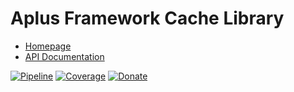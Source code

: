 # Aplus Framework Cache Library

- [Homepage](https://aplus-framework.com/docs/cache)
- [API Documentation](https://aplus-framework.gitlab.io/libraries/cache/docs/)

[![Pipeline](https://gitlab.com/aplus-framework/libraries/cache/badges/master/pipeline.svg)](https://gitlab.com/aplus-framework/libraries/cache/-/pipelines?scope=branches)
[![Coverage](https://gitlab.com/aplus-framework/libraries/cache/badges/master/coverage.svg?job=test:php)](https://aplus-framework.gitlab.io/libraries/cache/coverage/)
[![Donate](https://img.shields.io/badge/Donate-PayPal-blue.svg)](https://www.paypal.com/cgi-bin/webscr?cmd=_s-xclick&hosted_button_id=NGBNW5PY4VSJ4)
